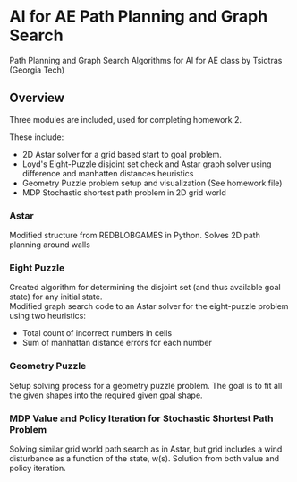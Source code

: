 # AI for AE Path Planning and Graph Search
Path Planning and Graph Search Algorithms for AI for AE class by Tsiotras (Georgia Tech)

## Overview

Three modules are included, used for completing homework 2.

These include:
* 2D Astar solver for a grid based start to goal problem.
* Loyd's Eight-Puzzle disjoint set check and Astar graph solver using difference and manhatten distances heuristics
* Geometry Puzzle problem setup and visualization (See homework file)
* MDP Stochastic shortest path problem in 2D grid world

### Astar

Modified structure from REDBLOBGAMES in Python.  Solves 2D path planning around walls

### Eight Puzzle

Created algorithm for determining the disjoint set (and thus available goal state) for any initial state.  
Modified graph search code to an Astar solver for the eight-puzzle problem using two heuristics:
* Total count of incorrect numbers in cells
* Sum of manhattan distance errors for each number

### Geometry Puzzle

Setup solving process for a geometry puzzle problem.  The goal is to fit all the given shapes into the required given goal shape.

### MDP Value and Policy Iteration for Stochastic Shortest Path Problem

Solving similar grid world path search as in Astar, but grid includes a 
wind disturbance as a function of the state, w(s).  Solution from both 
value and policy iteration. 
